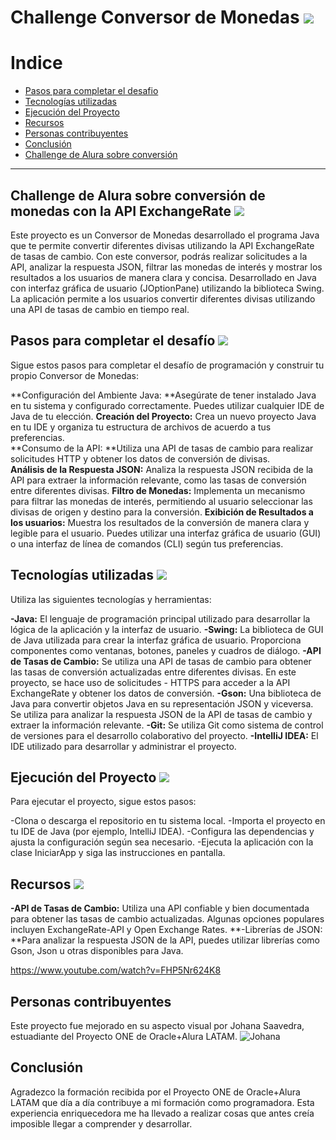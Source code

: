 # Challenge Conversor de Monedas  ![](https://img.freepik.com/fotos-premium/pila-monedas-oro-simbolos-dolar-al-estilo-dibujos-animados-14_595393-8690.jpg?w=40)


# Indice

- [Pasos para completar el desafio](#pasos-para-completar-el-desafio)
- [Tecnologías utilizadas](#tecnologias-utilizadas)
- [Ejecución del Proyecto](#ejecucion-del-proyecto)
- [Recursos](#recursos)
- [Personas contribuyentes](#personas-contribuyentes)
- [Conclusión](#conclusión)
- [Challenge de Alura sobre conversión](#challenge-de-alura-sobre-conversion)

---

## Challenge de Alura sobre conversión de monedas con la API ExchangeRate  ![](https://img.freepik.com/vector-premium/ilustracion-vectorial-dibujos-animados-bolsa-dinero-aislada-fondo-blanco_1322560-79295.jpg?w=100)

Este proyecto es un Conversor de Monedas desarrollado el programa Java que te permite convertir diferentes divisas utilizando la API ExchangeRate de tasas de cambio. Con este conversor, podrás realizar solicitudes a la API, analizar la respuesta JSON, filtrar las monedas de interés y mostrar los resultados a los usuarios de manera clara y concisa. Desarrollado en Java con interfaz gráfica de usuario (JOptionPane) utilizando la biblioteca Swing. La aplicación permite a los usuarios convertir diferentes divisas utilizando una API de tasas de cambio en tiempo real.

## Pasos para completar el desafío  ![](https://img.freepik.com/fotos-premium/signo-euro-simbolo_2227-473.jpg?w=40)

Sigue estos pasos para completar el desafío de programación y construir tu propio Conversor de Monedas:

**Configuración del Ambiente Java: **Asegúrate de tener instalado Java en tu sistema y configurado correctamente. Puedes utilizar cualquier IDE de Java de tu elección. 
**Creación del Proyecto:** Crea un nuevo proyecto Java en tu IDE y organiza tu estructura de archivos de acuerdo a tus preferencias.  
**Consumo de la API: **Utiliza una API de tasas de cambio para realizar solicitudes HTTP y obtener los datos de conversión de divisas.  
**Análisis de la Respuesta JSON:** Analiza la respuesta JSON recibida de la API para extraer la información relevante, como las tasas de conversión entre diferentes divisas. 
**Filtro de Monedas:** Implementa un mecanismo para filtrar las monedas de interés, permitiendo al usuario seleccionar las divisas de origen y destino para la conversión. 
**Exibición de Resultados a los usuarios:** Muestra los resultados de la conversión de manera clara y legible para el usuario. Puedes utilizar una interfaz gráfica de usuario (GUI) o una interfaz de línea de comandos (CLI) según tus preferencias.

## Tecnologías utilizadas ![](https://img.freepik.com/vector-premium/vector-personajes-dibujos-animados-portatiles_1023984-25168.jpg?w=40)
Utiliza las siguientes tecnologías y herramientas:

**-Java:** El lenguaje de programación principal utilizado para desarrollar la lógica de la aplicación y la interfaz de usuario.
**-Swing:** La biblioteca de GUI de Java utilizada para crear la interfaz gráfica de usuario. Proporciona componentes como ventanas, botones, paneles y cuadros de diálogo.
**-API de Tasas de Cambio:** Se utiliza una API de tasas de cambio para obtener las tasas de conversión actualizadas entre diferentes divisas. En este proyecto, se hace uso de solicitudes - HTTPS para acceder a la API ExchangeRate y obtener los datos de conversión.
**-Gson:** Una biblioteca de Java para convertir objetos Java en su representación JSON y viceversa. Se utiliza para analizar la respuesta JSON de la API de tasas de cambio y extraer la información relevante.
**-Git:** Se utiliza Git como sistema de control de versiones para el desarrollo colaborativo del proyecto.
**-IntelliJ IDEA:** El IDE utilizado para desarrollar y administrar el proyecto.

## Ejecución del Proyecto  ![](https://img.freepik.com/fotos-premium/imagen-inteligencia-artificial_1273586-25031.jpg?w=40)

Para ejecutar el proyecto, sigue estos pasos:

-Clona o descarga el repositorio en tu sistema local.
-Importa el proyecto en tu IDE de Java (por ejemplo, IntelliJ IDEA).
-Configura las dependencias y ajusta la configuración según sea necesario.
-Ejecuta la aplicación con la clase IniciarApp y siga las instrucciones en pantalla.


## Recursos ![](https://img.freepik.com/vector-premium/dibujos-animados-ilustracion-vectorial-camara_969863-360419.jpg?w=40)

**-API de Tasas de Cambio:** Utiliza una API confiable y bien documentada para obtener las tasas de cambio actualizadas. Algunas opciones populares incluyen ExchangeRate-API y Open Exchange Rates.
**-Librerías de JSON: **Para analizar la respuesta JSON de la API, puedes utilizar librerías como Gson, Json u otras disponibles para Java.

https://www.youtube.com/watch?v=FHP5Nr624K8


## Personas contribuyentes

Este proyecto fue mejorado en su aspecto visual por Johana Saavedra, estuadiante del Proyecto ONE de Oracle+Alura LATAM.
![Johana](https://github.com/user-attachments/assets/38dff73c-fe26-44e3-a8cd-844edc62c4a6)

## Conclusión

 Agradezco la formación recibida por el Proyecto ONE de Oracle+Alura LATAM que día a día contribuye a mi formación como programadora.
 Esta experiencia enriquecedora me ha llevado a realizar cosas que antes creía imposible llegar a comprender y desarrollar.


